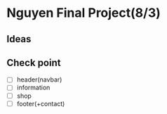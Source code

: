 # Nguyen Final Project(8/3)

## Ideas

## Check point
- [ ] header(navbar)
- [ ] information
- [ ] shop
- [ ] footer(+contact)

